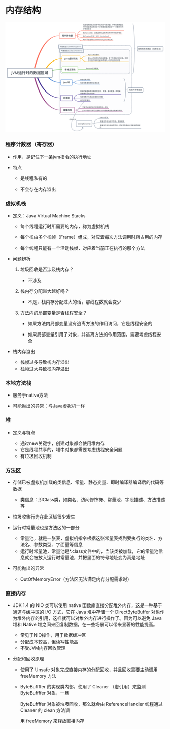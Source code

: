# 内存结构

![image-20211222105559105](img/image-20211222105559105.png)

### 程序计数器（寄存器）

- 作用，是记住下一条jvm指令的执行地址

- 特点

  -  是线程私有的

  - 不会存在内存溢出

    

### 虚拟机栈

- 定义：Java Virtual Machine Stacks

  -  每个线程运行时所需要的内存，称为虚拟机栈

  - 每个栈由多个栈帧（Frame）组成，对应着每次方法调用时所占用的内存

  - 每个线程只能有一个活动栈帧，对应着当前正在执行的那个方法

    

- 问题辨析

  1. 垃圾回收是否涉及栈内存？

     - 不涉及

  2. 栈内存分配越大越好吗？

     - 不是，栈内存分配过大的话，那线程数就会变少

  3. 方法内的局部变量是否线程安全？

     - 如果方法内局部变量没有逃离方法的作用访问，它是线程安全的

     - 如果局部变量引用了对象，并逃离方法的作用范围，需要考虑线程安全

       

- 栈内存溢出
  -  栈帧过多导致栈内存溢出
  - 栈帧过大导致栈内存溢出



### 本地方法栈

- 服务于native方法

- 可能抛出的异常：与Java虚拟机一样

  

### 堆

- 定义与特点

  -  通过new关键字，创建对象都会使用堆内存
  - 它是线程共享的，堆中对象都需要考虑线程安全问题
  - 有垃圾回收机制

  

### 方法区

- 存储已被虚拟机加载的类信息、常量、静态变量、即时编译器编译后的代码等数据

  - 类信息：即Class类，如类名、访问修饰符、常量池、字段描述、方法描述等

- 垃圾收集行为在此区域很少发生

- 运行时常量池也是方法区的一部分

  - 常量池，就是一张表，虚拟机指令根据这张常量表找到要执行的类名、方法名、参数类型、字面量等信息
  - 运行时常量池，常量池是*.class文件中的，当该类被加载，它的常量池信息就会被放入运行时常量池，并把里面的符号地址变为真是地址

- 可能抛出的异常

  - OutOfMemoryError（方法区无法满足内存分配需求时）

    

### 直接内存

- JDK 1.4 的 NIO 类可以使用 native 函数库直接分配堆外内存，这是一种基于通道与缓冲区的 I/O 方式，它在 Java 堆中存储一个 DirectByteBuffer 对象作为堆外内存的引用，这样就可以对堆外内存进行操作了。因为可以避免 Java 堆和 Native 堆之间来回复制数据，在一些场景可以带来显著的性能提高。
  - 常见于NIO操作，用于数据缓冲区
  - 分配成本较高，但读写性能高
  - 不受JVM内存回收管理

- 分配和回收原理

  - 使用了 Unsafe 对象完成直接内存的分配回收，并且回收需要主动调用 freeMemory 方法

  - ByteBuffffer 的实现类内部，使用了 Cleaner （虚引用）来监测 ByteBuffffer 对象，一旦

    ByteBuffffer 对象被垃圾回收，那么就会由 ReferenceHandler 线程通过 Cleaner 的 clean 方法调

    用 freeMemory 来释放直接内存

